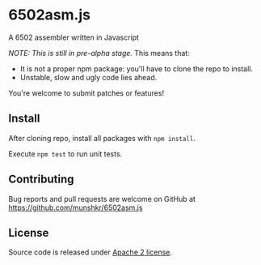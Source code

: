 # 6502asm.js

A 6502 assembler written in Javascript

*NOTE: This is still in pre-alpha stage.* This means that:

* It is not a proper npm package: you'll have to clone the repo to install.
* Unstable, slow and ugly code lies ahead.

You're welcome to submit patches or features!

## Install

After cloning repo, install all packages with `npm install`.

Execute `npm test` to run unit tests.

## Contributing

Bug reports and pull requests are welcome on GitHub at
https://github.com/munshkr/6502asm.js

## License

Source code is released under [Apache 2 license](LICENSE).
